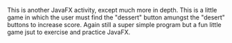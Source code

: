 This is another JavaFX activity, except much more in depth. This is a little game in which the user must find the "dessert" button amungst the "desert" buttons to increase score.
Again still a super simple program but a fun little game jsut to exercise and practice JavaFX.
